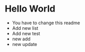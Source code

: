 # Hello World

- You have to change this readme
- Add new list
- Add new test
- new add
- new update
